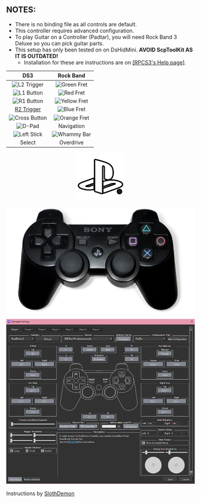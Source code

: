 ## NOTES:

* There is no binding file as all controls are default.
* This controller requires advanced configuration.
* To play Guitar on a Controller (Padtar), you will need Rock Band 3 Deluxe so you can pick guitar parts.
* This setup has only been tested on on DsHidMini. **AVOID ScpToolKit AS IT IS OUTDATED!**
	* Installation for these are instructions are on [[RPCS3's Help page]](https://wiki.rpcs3.net/index.php?title=Help:Controller_Configuration#Using_DualShock_3_controller).

| **DS3**          | **Rock Band** |
|:------------------:|:---------------------:|
| ![L2 Trigger](https://github.com/carlmylo/rb3-pc/blob/main/images/btns/ctrls/ps4/l2.png "L2 Trigger") | ![Green Fret](https://github.com/carlmylo/rb3-pc/blob/main/images/btns/gtrs/gf.png "Green Fret") |
| ![L1 Button](https://github.com/carlmylo/rb3-pc/blob/main/images/btns/ctrls/ps4/l1.png "L1 Button") | ![Red Fret](https://github.com/carlmylo/rb3-pc/blob/main/images/btns/gtrs/rf.png "Red Fret") |
| ![R1 Button](https://github.com/carlmylo/rb3-pc/blob/main/images/btns/ctrls/ps4/r1.png "R1 Button") | ![Yellow Fret](https://github.com/carlmylo/rb3-pc/blob/main/images/btns/gtrs/yf.png "Yellow Fret") |
| [R2 Trigger](https://github.com/carlmylo/rb3-pc/blob/main/images/btns/ctrls/ps4/r2.png "R2 Trigger") | ![Blue Fret](https://github.com/carlmylo/rb3-pc/blob/main/images/btns/gtrs/bf.png "Blue Fret") |
| ![Cross Button](https://github.com/carlmylo/rb3-pc/blob/main/images/btns/ctrls/ps4/x.png "Cross Button") | ![Orange Fret](https://github.com/carlmylo/rb3-pc/blob/main/images/btns/gtrs/of.png "Orange Fret") |
| ![D-Pad](https://github.com/carlmylo/rb3-pc/blob/main/images/btns/ctrls/ps4/dp.png "D-Pad") | Navigation |
| ![Left Stick](https://github.com/carlmylo/rb3-pc/blob/main/images/btns/ctrls/ps4/ls.png "Left Stick") | ![Whammy Bar](https://github.com/carlmylo/rb3-pc/blob/main/images/btns/gtrs/wb.png "Whammy Bar") |
| Select | Overdrive |


<div align="center">

![Platform](platform.png "Platform") 

![Controller](controller.png "Controller") 

![Mapping](mapping.png "Mapping") 

</div>


Instructions by [SlothDemon](https://www.youtube.com/@SlothDemon1991)